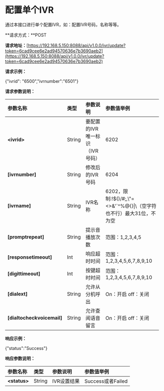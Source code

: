 # 配置单个IVR

通过本接口进行单个配置IVR，如：配置IVR号码，名称等等。

**请求方式：**POST

**请求地址：**[https://192.168.5.150:8088/api/v1.0.0/ivr/update?token=6cad9cee6e2ad94570636e7b3690aeb2](https://192.168.5.150:8088/api/v1.0.0/ivr/update?token=6cad9cee6e2ad94570636e7b3690aeb2)

**请求示例：**

{"ivrid": "6500","ivrnumber":"6501"}

**请求参数说明：**

| 参数名称 | 类型 | 参数说明 | 参数值举例 |
| :--- | :--- | :--- | :--- |
| **&lt;ivrid&gt;** | String | 要配置的IVR唯一标识（IVR号码） | 6202 |
| **\[ivrnumber\]** | String | 修改后的IVR号码 | 6204 |
| **\[ivrname\]** | String | IVR名称 | 6202，限制:!$\(\)\/\#;,\\"=&lt;&gt;&'\`^%@{}\|\（空字符也不行）最大31位，不为空 |
| **\[promptrepeat\]** | String | 提示音播放次数 | 范围：1,2,3,4,5 |
| **\[responsetimeout\]** | Int | 响应超时时间 | 范围：1,2,3,4,5,6,7,8,9,10 |
| **\[digittimeout\]** | Int | 按键超时时间 | 范围：1,2,3,4,5,6,7,8,9,10 |
| **\[dialext\]** | String | 允许从分机呼出 | On：开启 off：关闭 |
| **\[dialtocheckvoicemail\]** | String | 允许查阅语音留言 | On：开启 off：关闭 |

**响应示例：**

{"status":"Success"}

**响应参数说明：**

| 参数名称 | 类型 | 参数说明 | 参数值举例 |
| :--- | :--- | :--- | :--- |
| **&lt;status&gt;** | String | IVR设置结果 | Success或者Failed |



